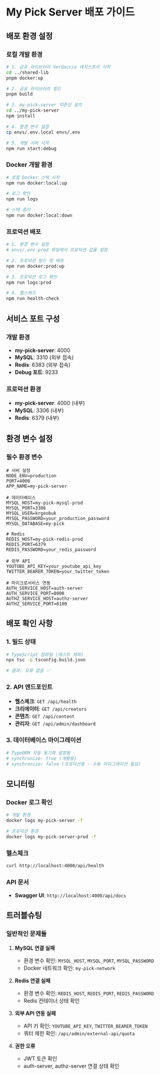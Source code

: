 # My Pick Server 배포 가이드

## 배포 환경 설정

### 로컬 개발 환경
```bash
# 1. 공유 라이브러리 Verdaccio 레지스트리 시작
cd ../shared-lib
pnpm docker:up

# 2. 공유 라이브러리 빌드
pnpm build

# 3. my-pick-server 의존성 설치
cd ../my-pick-server
npm install

# 4. 환경 변수 설정
cp envs/.env.local envs/.env

# 5. 개발 서버 시작
npm run start:debug
```

### Docker 개발 환경
```bash
# 로컬 Docker 스택 시작
npm run docker:local:up

# 로그 확인
npm run logs

# 스택 중지
npm run docker:local:down
```

### 프로덕션 배포
```bash
# 1. 환경 변수 설정
# envs/.env.prod 파일에서 프로덕션 값들 설정

# 2. 프로덕션 빌드 및 배포
npm run docker:prod:up

# 3. 프로덕션 로그 확인
npm run logs:prod

# 4. 헬스체크
npm run health-check
```

## 서비스 포트 구성

### 개발 환경
- **my-pick-server**: 4000
- **MySQL**: 3310 (외부 접속)
- **Redis**: 6383 (외부 접속)
- **Debug 포트**: 9233

### 프로덕션 환경
- **my-pick-server**: 4000 (내부)
- **MySQL**: 3306 (내부)
- **Redis**: 6379 (내부)

## 환경 변수 설정

### 필수 환경 변수
```env
# 서버 설정
NODE_ENV=production
PORT=4000
APP_NAME=my-pick-server

# 데이터베이스
MYSQL_HOST=my-pick-mysql-prod
MYSQL_PORT=3306
MYSQL_USER=krgeobuk
MYSQL_PASSWORD=your_production_password
MYSQL_DATABASE=my-pick

# Redis
REDIS_HOST=my-pick-redis-prod
REDIS_PORT=6379
REDIS_PASSWORD=your_redis_password

# 외부 API
YOUTUBE_API_KEY=your_youtube_api_key
TWITTER_BEARER_TOKEN=your_twitter_token

# 마이크로서비스 연동
AUTH_SERVICE_HOST=auth-server
AUTH_SERVICE_PORT=8000
AUTHZ_SERVICE_HOST=authz-server
AUTHZ_SERVICE_PORT=8100
```

## 배포 확인 사항

### 1. 빌드 상태
```bash
# TypeScript 컴파일 (테스트 제외)
npx tsc -p tsconfig.build.json

# 결과: 오류 없음 ✅
```

### 2. API 엔드포인트
- **헬스체크**: `GET /api/health`
- **크리에이터**: `GET /api/creators`
- **콘텐츠**: `GET /api/content`
- **관리자**: `GET /api/admin/dashboard`

### 3. 데이터베이스 마이그레이션
```bash
# TypeORM 자동 동기화 설정됨
# synchronize: true (개발용)
# synchronize: false (프로덕션용 - 수동 마이그레이션 필요)
```

## 모니터링

### Docker 로그 확인
```bash
# 개발 환경
docker logs my-pick-server -f

# 프로덕션 환경
docker logs my-pick-server-prod -f
```

### 헬스체크
```bash
curl http://localhost:4000/api/health
```

### API 문서
- **Swagger UI**: `http://localhost:4000/api/docs`

## 트러블슈팅

### 일반적인 문제들

1. **MySQL 연결 실패**
   - 환경 변수 확인: `MYSQL_HOST`, `MYSQL_PORT`, `MYSQL_PASSWORD`
   - Docker 네트워크 확인: `my-pick-network`

2. **Redis 연결 실패**
   - 환경 변수 확인: `REDIS_HOST`, `REDIS_PORT`, `REDIS_PASSWORD`
   - Redis 컨테이너 상태 확인

3. **외부 API 연동 실패**
   - API 키 확인: `YOUTUBE_API_KEY`, `TWITTER_BEARER_TOKEN`
   - 쿼터 제한 확인: `/api/admin/external-api/quota`

4. **권한 오류**
   - JWT 토큰 확인
   - auth-server, authz-server 연결 상태 확인